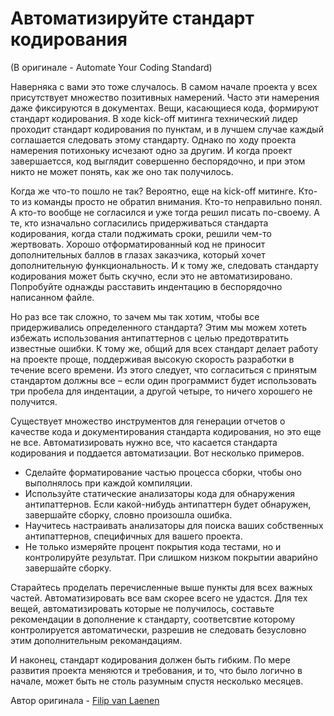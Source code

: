 # Автоматизируйте стандарт кодирования
(В оригинале - Automate Your Coding Standard)

Наверняка с вами это тоже случалось. В самом начале проекта у всех присутствует множество позитивных намерений. Часто эти намерения даже фиксируются в документах. Вещи, касающиеся кода, формируют стандарт кодирования. В ходе kick-off митинга технический лидер проходит стандарт кодирования по пунктам, и в лучшем случае каждый соглашается следовать этому стандарту. Однако по ходу проекта намерения потихоньку исчезают одно за другим. И когда проект завершаетсся, код выглядит совершенно беспорядочно, и при этом никто не может понять, как же оно так получилось.

Когда же что-то пошло не так? Вероятно, еще на kick-off митинге. Кто-то из команды просто не обратил внимания. Кто-то неправильно понял. А кто-то вообще не согласился и уже тогда решил писать по-своему. А те, кто изначально согласились придерживаться стандарта кодирования, когда стали поджимать сроки, решили чем-то жертвовать. Хорошо отформатированный код не приносит дополнительных баллов в глазах заказчика, который хочет дополнительную функциональность. И к тому же, следовать стандарту кодирования может быть скучно, если это не автоматизировано. Попробуйте однажды расставить индентацию в беспорядочно написанном файле.

Но раз все так сложно, то зачем мы так хотим, чтобы все придерживались определенного стандарта? Этим мы можем хотеть избежать использования антипаттернов с целью предотвратить известные ошибки. К тому же, общий для всех стандарт делает работу на проекте проще, поддерживая высокую скорость разработки в течение всего времени. Из этого следует, что согласиться с принятым стандартом должны все – если один программист будет использовать три пробела для индентации, а другой четыре, то ничего хорошего не получится.

Существует множество инструментов для генерации отчетов о качестве кода и документирования стандарта кодирования, но это еще не все. Автоматизировать нужно все, что касается стандарта кодирования и поддается автоматизации. Вот несколько примеров.
- Сделайте форматирование частью процесса сборки, чтобы оно выполнялось при каждой компиляции.
- Используйте статические анализаторы кода для обнаружения антипаттернов. Если какой-нибудь антипаттерн будет обнаружен, завершайте сборку, словно произошла ошибка.
- Научитесь настраивать анализаторы для поиска ваших собственных антипаттернов, специфичных для вашего проекта.
- Не только измеряйте процент покрытия кода тестами, но и контролируйте результат. При слишком низком покрытии аварийно завершайте сборку.

Старайтесь проделать перечисленные выше пункты для всех важных частей. Автоматизировать все вам скорее всего не удастся. Для тех вещей, автоматизировать которые не получилось, составьте рекомендации в дополнение к стандарту, соответсвтие которому контролируется автоматически, разрешив не следовать безусловно этим дополнительным рекомандациям.

И наконец, стандарт кодирования должен быть гибким. По мере развития проекта меняются и требования, и то, что было логично в начале, может быть не столь разумным спустя несколько месяцев.

Автор оригинала - [Filip van Laenen](http://programmer.97things.oreilly.com/wiki/index.php/Filip_van_Laenen)
